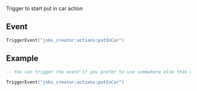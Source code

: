 Trigger to start put in car action

## Event
``` lua
TriggerEvent("jobs_creator:actions:putInCar")
```

## Example
``` lua
-- You can trigger the event if you prefer to use somewhere else than default F6 actions menu

TriggerEvent("jobs_creator:actions:putInCar")
```